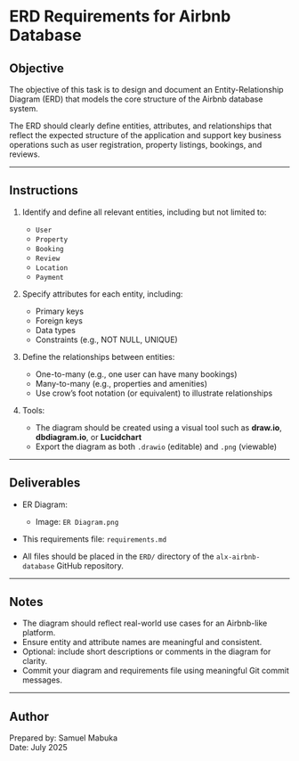 # ERD Requirements for Airbnb Database

## Objective

The objective of this task is to design and document an Entity-Relationship Diagram (ERD) that models the core structure of the Airbnb database system.

The ERD should clearly define entities, attributes, and relationships that reflect the expected structure of the application and support key business operations such as user registration, property listings, bookings, and reviews.

---

## Instructions

1. Identify and define all relevant entities, including but not limited to:
   - `User`
   - `Property`
   - `Booking`
   - `Review`
   - `Location`
   - `Payment`

2. Specify attributes for each entity, including:
   - Primary keys
   - Foreign keys
   - Data types
   - Constraints (e.g., NOT NULL, UNIQUE)

3. Define the relationships between entities:
   - One-to-many (e.g., one user can have many bookings)
   - Many-to-many (e.g., properties and amenities)
   - Use crow’s foot notation (or equivalent) to illustrate relationships

4. Tools:
   - The diagram should be created using a visual tool such as **draw.io**, **dbdiagram.io**, or **Lucidchart**
   - Export the diagram as both `.drawio` (editable) and `.png` (viewable)

---

## Deliverables

- ER Diagram:  
  - Image: `ER Diagram.png`  

- This requirements file: `requirements.md`

- All files should be placed in the `ERD/` directory of the `alx-airbnb-database` GitHub repository.

---

## Notes

- The diagram should reflect real-world use cases for an Airbnb-like platform.
- Ensure entity and attribute names are meaningful and consistent.
- Optional: include short descriptions or comments in the diagram for clarity.
- Commit your diagram and requirements file using meaningful Git commit messages.

---

## Author

Prepared by: Samuel Mabuka  
Date: July 2025
